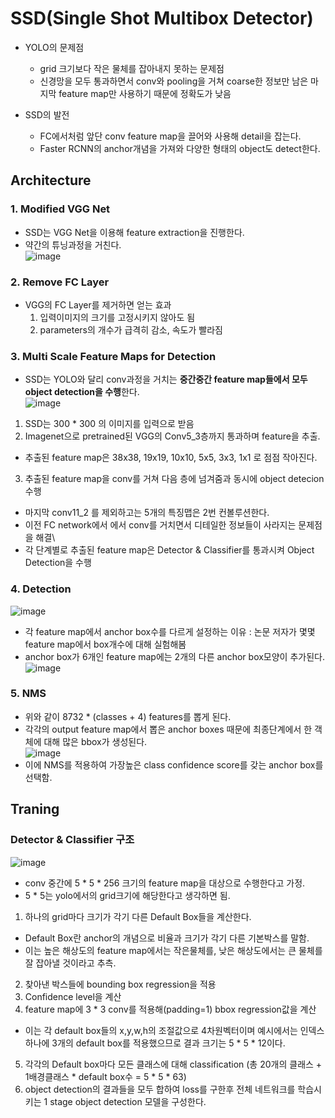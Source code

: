 # SSD(Single Shot Multibox Detector)

- YOLO의 문제점
  - grid 크기보다 작은 물체를 잡아내지 못하는 문제점
  - 신경망을 모두 통과하면서 conv와 pooling을 거쳐 coarse한 정보만 남은 마지막 feature map만 사용하기 때문에 정확도가 낮음

- SSD의 발전
  - FC에서처럼 앞단 conv feature map을 끌어와 사용해 detail을 잡는다.
  - Faster RCNN의 anchor개념을 가져와 다양한 형태의 object도 detect한다.

## Architecture
### 1. Modified VGG Net
- SSD는 VGG Net을 이용해 feature extraction을 진행한다.
- 약간의 튜닝과정을 거친다.\
![image](https://user-images.githubusercontent.com/70633080/108812888-3f092a00-75f3-11eb-9607-d470ff85689f.png)

### 2. Remove FC Layer
- VGG의 FC Layer를 제거하면 얻는 효과
  1. 입력이미지의 크기를 고정시키지 않아도 됨
  2. parameters의 개수가 급격히 감소, 속도가 빨라짐
  
### 3. Multi Scale Feature Maps for Detection
- SSD는 YOLO와 달리 conv과정을 거치는 **중간중간 feature map들에서 모두 object detection을 수행**한다.\
![image](https://user-images.githubusercontent.com/70633080/108800536-c5634300-75d6-11eb-8ec1-42d8ab3713f9.png)
1. SSD는 300 * 300 의 이미지를 입력으로 받음
2. Imagenet으로 pretrained된 VGG의 Conv5_3층까지 통과하며 feature을 추출.
  - 추출된 feature map은 38x38, 19x19, 10x10, 5x5, 3x3, 1x1 로 점점 작아진다.  
3. 추출된 feature map을 conv를 거쳐 다음 층에 넘겨줌과 동시에 object detecion수행
  - 마지막 conv11_2 를 제외하고는 5개의 특징맵은 2번 컨볼루션한다.
- 이전 FC network에서 에서 conv를 거치면서 디테일한 정보들이 사라지는 문제점을 해결\
- 각 단계별로 추출된 feature map은 Detector & Classifier를 통과시켜 Object Detection을 수행

### 4. Detection
![image](https://user-images.githubusercontent.com/70633080/108813064-9e673a00-75f3-11eb-9ee6-5a8305644d71.png)
- 각 feature map에서 anchor box수를 다르게 설정하는 이유 : 논문 저자가 몇몇 feature map에서 box개수에 대해 실험해봄
- anchor box가 6개인 feature map에는 2개의 다른 anchor box모양이 추가된다.\
![image](https://user-images.githubusercontent.com/70633080/108813247-f9992c80-75f3-11eb-91aa-4ea58ec3f11d.png)

### 5. NMS
- 위와 같이 8732 * (classes + 4) features를 뽑게 된다. 
- 각각의 output feature map에서 뽑은 anchor boxes 때문에 최종단계에서 한 객체에 대해 많은 bbox가 생성된다.\
![image](https://user-images.githubusercontent.com/70633080/108813325-26e5da80-75f4-11eb-8ee2-817fe277500e.png)
- 이에 NMS를 적용하여 가장높은 class confidence score를 갖는 anchor box를 선택함.

## Traning

### Detector & Classifier 구조
![image](https://user-images.githubusercontent.com/70633080/108800802-72d65680-75d7-11eb-92e1-4bbf7c372db8.png)
- conv 중간에 5 * 5 * 256 크기의 feature map을 대상으로 수행한다고 가정.
- 5 * 5는 yolo에서의 grid크기에 해당한다고 생각하면 됨.
1. 하나의 grid마다 크기가 각기 다른 Default Box들을 계산한다.
  - Default Box란 anchor의 개념으로 비율과 크기가 각기 다른 기본박스를 말함.
  - 이는 높은 해상도의 feature map에서는 작은물체를, 낮은 해상도에서는 큰 물체를 잘 잡아낼 것이라고 추측.
2. 찾아낸 박스들에 bounding box regression을 적용
3. Confidence level을 계산
4. feature map에 3 * 3 conv를 적용해(padding=1) bbox regression값을 계산
  - 이는 각 default box들의 x,y,w,h의 조절값으로 4차원벡터이며 예시에서는 인덱스 하나에 3개의 default box를 적용했으므로 결과 크기는 5 * 5 * 12이다.
5. 각각의 Default box마다 모든 클래스에 대해 classification (총 20개의 클래스 + 1배경클래스 * default box수 = 5 * 5 * 63)
6. object detection의 결과들을 모두 합하여 loss를 구한후 전체 네트워크를 학습시키는 1 stage object detection 모델을 구성한다.
